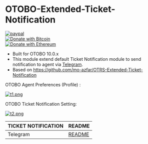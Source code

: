 # OTOBO-Extended-Ticket-Notification

[![paypal](https://www.paypalobjects.com/en_US/i/btn/btn_donateCC_LG.gif)](https://paypal.me/MohdAzfar?locale.x=en_US)  
[![Donate with Bitcoin](https://en.cryptobadges.io/badge/small/3FSyJ9euCk4XD7Be1V8Khdmtb2CCSfJ8nh)](https://en.cryptobadges.io/donate/3FSyJ9euCk4XD7Be1V8Khdmtb2CCSfJ8nh)  
[![Donate with Ethereum](https://en.cryptobadges.io/badge/small/0x39B2E6E49B7434F1cEa0f92CBb9bE1843dC65153)](https://en.cryptobadges.io/donate/0x39B2E6E49B7434F1cEa0f92CBb9bE1843dC65153)

- Built for OTOBO 10.0.x
- This module extend default Ticket Notification module to send notification to agent via [Telegram](TELEGRAMAGENT.md).
- Based on https://github.com/mo-azfar/OTRS-Extended-Ticket-Notification  
  

OTOBO Agent Preferences (Profile) : 

[![t1.png](https://i.postimg.cc/YSMNmVP0/t1.png)](https://postimg.cc/bZVS76pf)  

OTOBO Ticket Notification Setting: 

[![t2.png](https://i.postimg.cc/rpj1Gj6J/t2.png)](https://postimg.cc/Lqqg2z8Y)

  
| TICKET NOTIFICATION          | README                                                         |
| -----------------------------| -------------------------------------------------------------- |
| Telegram                     | [README](TELEGRAMAGENT.md)                                     |
